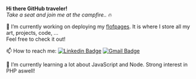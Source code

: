 **Hi there GitHub traveler!** <br>
*Take a seat and join me at the campfire..* :fire:


  🔭 I’m currently working on deploying my [flofpages](https://flofpages.com/). It is where I store all my art, projects, code, ...
    <br> Feel free to check it out! 
      
  📫 How to reach me: [![Linkedin Badge](https://img.shields.io/badge/-florianbracke-blue?style=flat-square&logo=Linkedin&logoColor=white&link=https://www.linkedin.com/in/florianbracke/)](https://www.linkedin.com/in/florianbracke/) [![Gmail Badge](https://img.shields.io/badge/-florianbracke@gmail.com-c14438?style=flat-square&logo=Gmail&logoColor=white&link=mailto:florianbracke@gmail.com)](mailto:florianbracke@gmail.com)

  🌱 I’m currently learning a lot about JavaScript and Node. Strong interest in PHP aswell!  


